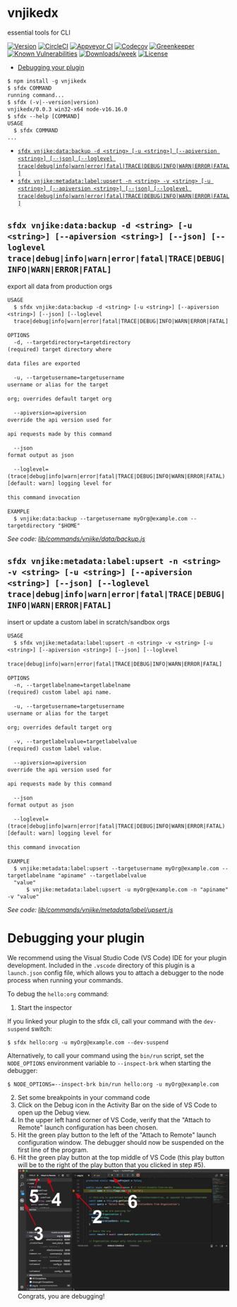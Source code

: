 vnjikedx
========

essential tools for CLI

[![Version](https://img.shields.io/npm/v/vnjikedx.svg)](https://npmjs.org/package/vnjikedx)
[![CircleCI](https://circleci.com/gh/vanelus/vnjikedx/tree/master.svg?style=shield)](https://circleci.com/gh/vanelus/vnjikedx/tree/master)
[![Appveyor CI](https://ci.appveyor.com/api/projects/status/github/vanelus/vnjikedx?branch=master&svg=true)](https://ci.appveyor.com/project/heroku/vnjikedx/branch/master)
[![Codecov](https://codecov.io/gh/vanelus/vnjikedx/branch/master/graph/badge.svg)](https://codecov.io/gh/vanelus/vnjikedx)
[![Greenkeeper](https://badges.greenkeeper.io/vanelus/vnjikedx.svg)](https://greenkeeper.io/)
[![Known Vulnerabilities](https://snyk.io/test/github/vanelus/vnjikedx/badge.svg)](https://snyk.io/test/github/vanelus/vnjikedx)
[![Downloads/week](https://img.shields.io/npm/dw/vnjikedx.svg)](https://npmjs.org/package/vnjikedx)
[![License](https://img.shields.io/npm/l/vnjikedx.svg)](https://github.com/vanelus/vnjikedx/blob/master/package.json)

<!-- toc -->
* [Debugging your plugin](#debugging-your-plugin)
<!-- tocstop -->
<!-- install -->
<!-- usage -->
```sh-session
$ npm install -g vnjikedx
$ sfdx COMMAND
running command...
$ sfdx (-v|--version|version)
vnjikedx/0.0.3 win32-x64 node-v16.16.0
$ sfdx --help [COMMAND]
USAGE
  $ sfdx COMMAND
...
```
<!-- usagestop -->
<!-- commands -->
* [`sfdx vnjike:data:backup -d <string> [-u <string>] [--apiversion <string>] [--json] [--loglevel trace|debug|info|warn|error|fatal|TRACE|DEBUG|INFO|WARN|ERROR|FATAL]`](#sfdx-vnjikedatabackup--d-string--u-string---apiversion-string---json---loglevel-tracedebuginfowarnerrorfataltracedebuginfowarnerrorfatal)
* [`sfdx vnjike:metadata:label:upsert -n <string> -v <string> [-u <string>] [--apiversion <string>] [--json] [--loglevel trace|debug|info|warn|error|fatal|TRACE|DEBUG|INFO|WARN|ERROR|FATAL]`](#sfdx-vnjikemetadatalabelupsert--n-string--v-string--u-string---apiversion-string---json---loglevel-tracedebuginfowarnerrorfataltracedebuginfowarnerrorfatal)

## `sfdx vnjike:data:backup -d <string> [-u <string>] [--apiversion <string>] [--json] [--loglevel trace|debug|info|warn|error|fatal|TRACE|DEBUG|INFO|WARN|ERROR|FATAL]`

export all data from production orgs

```
USAGE
  $ sfdx vnjike:data:backup -d <string> [-u <string>] [--apiversion <string>] [--json] [--loglevel 
  trace|debug|info|warn|error|fatal|TRACE|DEBUG|INFO|WARN|ERROR|FATAL]

OPTIONS
  -d, --targetdirectory=targetdirectory                                             (required) target directory where
                                                                                    data files are exported

  -u, --targetusername=targetusername                                               username or alias for the target
                                                                                    org; overrides default target org

  --apiversion=apiversion                                                           override the api version used for
                                                                                    api requests made by this command

  --json                                                                            format output as json

  --loglevel=(trace|debug|info|warn|error|fatal|TRACE|DEBUG|INFO|WARN|ERROR|FATAL)  [default: warn] logging level for
                                                                                    this command invocation

EXAMPLE
  $ vnjike:data:backup --targetusername myOrg@example.com --targetdirectory "$HOME"
```

_See code: [lib/commands/vnjike/data/backup.js](https://github.com/vanelus/vnjikedx/blob/v0.0.3/lib/commands/vnjike/data/backup.js)_

## `sfdx vnjike:metadata:label:upsert -n <string> -v <string> [-u <string>] [--apiversion <string>] [--json] [--loglevel trace|debug|info|warn|error|fatal|TRACE|DEBUG|INFO|WARN|ERROR|FATAL]`

insert or update a custom label in scratch/sandbox orgs

```
USAGE
  $ sfdx vnjike:metadata:label:upsert -n <string> -v <string> [-u <string>] [--apiversion <string>] [--json] [--loglevel
   trace|debug|info|warn|error|fatal|TRACE|DEBUG|INFO|WARN|ERROR|FATAL]

OPTIONS
  -n, --targetlabelname=targetlabelname                                             (required) custom label api name.

  -u, --targetusername=targetusername                                               username or alias for the target
                                                                                    org; overrides default target org

  -v, --targetlabelvalue=targetlabelvalue                                           (required) custom label value.

  --apiversion=apiversion                                                           override the api version used for
                                                                                    api requests made by this command

  --json                                                                            format output as json

  --loglevel=(trace|debug|info|warn|error|fatal|TRACE|DEBUG|INFO|WARN|ERROR|FATAL)  [default: warn] logging level for
                                                                                    this command invocation

EXAMPLE
  $ vnjike:metadata:label:upsert --targetusername myOrg@example.com --targetlabelname "apiname" --targetlabelvalue 
  "value"
      $ vnjike:metadata:label:upsert -u myOrg@example.com -n "apiname" -v "value"
```

_See code: [lib/commands/vnjike/metadata/label/upsert.js](https://github.com/vanelus/vnjikedx/blob/v0.0.3/lib/commands/vnjike/metadata/label/upsert.js)_
<!-- commandsstop -->
<!-- debugging-your-plugin -->
# Debugging your plugin
We recommend using the Visual Studio Code (VS Code) IDE for your plugin development. Included in the `.vscode` directory of this plugin is a `launch.json` config file, which allows you to attach a debugger to the node process when running your commands.

To debug the `hello:org` command: 
1. Start the inspector
  
If you linked your plugin to the sfdx cli, call your command with the `dev-suspend` switch: 
```sh-session
$ sfdx hello:org -u myOrg@example.com --dev-suspend
```
  
Alternatively, to call your command using the `bin/run` script, set the `NODE_OPTIONS` environment variable to `--inspect-brk` when starting the debugger:
```sh-session
$ NODE_OPTIONS=--inspect-brk bin/run hello:org -u myOrg@example.com
```

2. Set some breakpoints in your command code
3. Click on the Debug icon in the Activity Bar on the side of VS Code to open up the Debug view.
4. In the upper left hand corner of VS Code, verify that the "Attach to Remote" launch configuration has been chosen.
5. Hit the green play button to the left of the "Attach to Remote" launch configuration window. The debugger should now be suspended on the first line of the program. 
6. Hit the green play button at the top middle of VS Code (this play button will be to the right of the play button that you clicked in step #5).
<br><img src=".images/vscodeScreenshot.png" width="480" height="278"><br>
Congrats, you are debugging!
